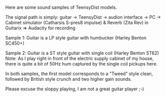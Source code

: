 Here are some sound samples of TeensyDist models. 

The signal path is simply: guitar -> TeensyDist -> audion interface -> PC -> Cabinet simulator (Catharsis S-pres8 impulse) & Reverb (Zita Rev) in Guitarix => Audacity for recording

Sample 1: Guitar is a LP style guitar with humbucker (Harley Benton SC450+)

Sample 2: Guitar is a ST style guitar with single coil (Harley Benton ST62)
Note: As I play right in front of the electric supply cabinet of my house, there is quite a bit of 50Hz hum captured by the single coil pickups here.

In both samples, the first model corresponds to a "Tweed" style clean, followed by British style crunch and two higher gain sounds.

Please excuse the sloppy playing, I am not a great guitar player ;-)
